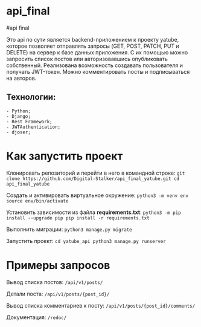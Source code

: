 # api_final
#api final

Это api по сути является backend-приложением к проекту yatube, которое позволяет отправлять запросы (GET, POST, PATCH, PUT и DELETE) на сервер к базе данных приложения. С их помощью можно запросить список постов или авторизовавшись опубликовать собственный.
Реализована возможность создавать пользователя и получать JWT-токен. Можно комментировать посты и подписываться на авторов.

## Технологии:
```
- Python;
- Django;
- Rest Framework;
- JWTAuthentication;
- djoser;
```

# Как запустить проект

Клонировать репозиторий и перейти в него в командной строке:
`git clone https://github.com/Digital-Stalker/api_final_yatube.git
cd api_final_yatube`

Cоздать и активировать виртуальное окружение:
`python3 -m venv env
source env/bin/activate`

Установить зависимости из файла **requirements.txt**:
`python3 -m pip install --upgrade pip
pip install -r requirements.txt`

Выполнить миграции:
`python3 manage.py migrate`

Запустить проект:
`cd yatube_api
python3 manage.py runserver`


# Примеры запросов

Вывод списка постов:
`/api/v1/posts/`

Детали поста:
`/api/v1/posts/{post_id}/`

Вывод списка комментариев к посту:
`/api/v1/posts/{post_id}/comments/`

Документация:
`/redoc/`

